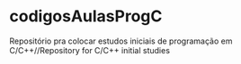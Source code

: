 # codigosAulasProgC
Repositório pra colocar estudos iniciais de programação em C/C++//Repository for C/C++ initial studies

